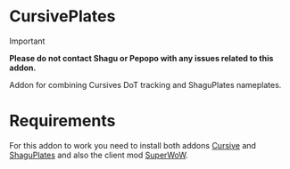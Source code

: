 # CursivePlates

> [!IMPORTANT]
> **Please do not contact Shagu or Pepopo with any issues related to this addon.**

Addon for combining Cursives DoT tracking and ShaguPlates nameplates.

# Requirements
For this addon to work you need to install both addons [Cursive](https://github.com/pepopo978/Cursive) and [ShaguPlates](https://github.com/shagu/ShaguPlates) and also the client mod [SuperWoW](https://github.com/balakethelock/SuperWoW).